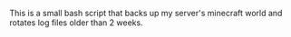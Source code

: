 This is a small bash script that backs up my server's minecraft world and rotates log files older than 2 weeks.
